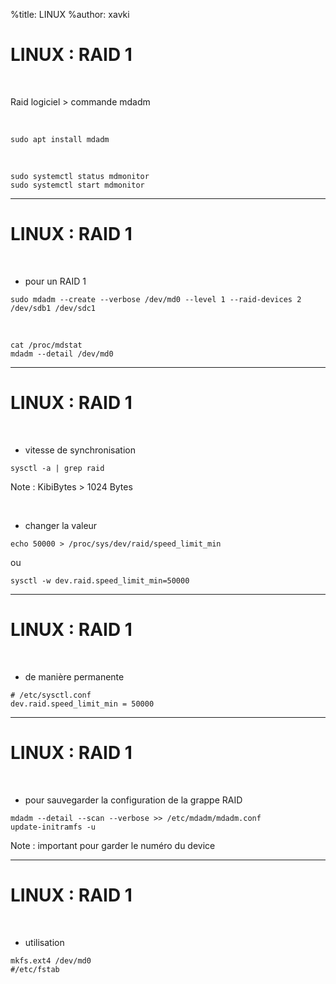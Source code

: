 %title: LINUX
%author: xavki


# LINUX : RAID 1


<br>

Raid logiciel > commande mdadm

<br>

```
sudo apt install mdadm
```

<br>

```
sudo systemctl status mdmonitor
sudo systemctl start mdmonitor
```

--------------------------------------------------------------------------

# LINUX : RAID 1

<br>

* pour un RAID 1

```
sudo mdadm --create --verbose /dev/md0 --level 1 --raid-devices 2 /dev/sdb1 /dev/sdc1
```

<br>

```
cat /proc/mdstat
mdadm --detail /dev/md0
```

--------------------------------------------------------------------------

# LINUX : RAID 1

<br>

* vitesse de synchronisation

```
sysctl -a | grep raid
```

Note : KibiBytes > 1024 Bytes

<br>

* changer la valeur

```
echo 50000 > /proc/sys/dev/raid/speed_limit_min
```

ou

```
sysctl -w dev.raid.speed_limit_min=50000
```

--------------------------------------------------------------------------

# LINUX : RAID 1

<br>

* de manière permanente

```
# /etc/sysctl.conf
dev.raid.speed_limit_min = 50000
```

--------------------------------------------------------------------------

# LINUX : RAID 1

<br>

* pour sauvegarder la configuration de la grappe RAID

```
mdadm --detail --scan --verbose >> /etc/mdadm/mdadm.conf
update-initramfs -u
```

Note : important pour garder le numéro du device


--------------------------------------------------------------------------

# LINUX : RAID 1

<br>

* utilisation

```
mkfs.ext4 /dev/md0
#/etc/fstab
```

